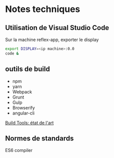 # Notes techniques

## Utilisation de Visual Studio Code

Sur la machine reflex-app, exporter le display
```bash
export DISPLAY=<ip machine>:0.0
code &
```

## outils de build

- npm
- yarn
- Webpack
- Grunt
- Gulp
- Browserify
- angular-cli


[Build Tools: état de l'art](http://stateofjs.com/2016/buildtools/)

## Normes de standards

 ES6 compiler